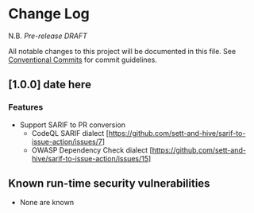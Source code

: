 # Change Log

N.B. *Pre-release DRAFT*

All notable changes to this project will be documented in this file.
See [Conventional Commits](https://conventionalcommits.org) for commit guidelines.

## [1.0.0] date here

### Features

* Support SARIF to PR conversion
  * CodeQL SARIF dialect [https://github.com/sett-and-hive/sarif-to-issue-action/issues/7]
  * OWASP Dependency Check dialect [https://github.com/sett-and-hive/sarif-to-issue-action/issues/15]

## Known run-time security vulnerabilities

* None are known
